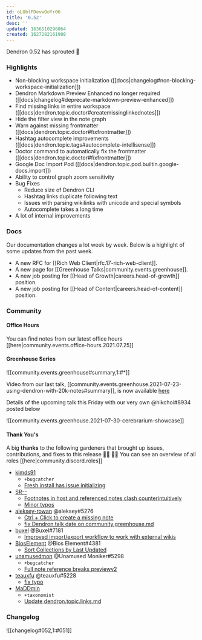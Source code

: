 ```yaml
---
id: oLUblPDevwOoYr06
title: '0.52'
desc: ''
updated: 1636510296064
created: 1627282161908
---
```


Dendron 0.52 has sprouted  🌱

### Highlights
- Non-blocking workspace initialization ([[docs|changelog#non-blocking-workspace-initialization]])
- Dendron Markdown Preview Enhanced no longer required ([[docs|changelog#deprecate-markdown-preview-enhanced]])
- Find missing links in entire workspace  ([[docs|dendron.topic.doctor#createmissinglinkednotes]])
- Hide the filter view in the note graph 
- Warn against missing frontmatter ([[docs|dendron.topic.doctor#fixfrontmatter]])
- Hashtag autocomplete improvements ([[docs|dendron.topic.tags#autocomplete-intellisense]])
- Doctor command to automatically fix the frontmatter ([[docs|dendron.topic.doctor#fixfrontmatter]])
- Google Doc Import Pod ([[docs|dendron.topic.pod.builtin.google-docs.import]])
- Ability to control graph zoom sensitivity 
- Bug Fixes
  - Reduce size of Dendron CLI
  - Hashtag links duplicate following text
  - Issues with parsing wikilinks with unicode and special symbols
  - Autocomplete takes a long time
- A lot of internal improvements

### Docs
Our documentation changes a lot week by week. Below is a highlight of some updates from the past week.

- A new RFC for [[Rich Web Client|rfc.17-rich-web-client]].
- A new page for [[Greenhouse Talks|community.events.greenhouse]].
- A new job posting for [[Head of Growth|careers.head-of-growth]] position.
- A new job posting for [[Head of Content|careers.head-of-content]] position.

### Community

#### Office Hours
You can find notes from our latest office hours [[here|community.events.office-hours.2021.07.25]]

#### Greenhouse Series

![[community.events.greenhouse#summary,1:#*]]

Video from our last talk, [[community.events.greenhouse.2021-07-23-using-dendron-with-20k-notes#summary]], is now available [here](https://www.youtube.com/watch?v=1mXGyG9ikD4)

Details of the upcoming talk this Friday with our very own @hikchoi#8934 posted below

![[community.events.greenhouse.2021-07-30-cerebrarium-showcase]]


#### Thank You's

A big **thanks** to the following gardeners that brought up issues, contributions, and fixes to this release :man_farmer: :woman_farmer: 
You can see an overview of all roles [[here|community.discord.roles]]

- [kimds91](https://github.com/kimds91)
  - `+bugcatcher`
  - [Fresh install has issue initializing](https://github.com/dendronhq/dendron/issues/1000)
- [SR--](https://github.com/SR--)
  - [Footnotes in host and referenced notes clash counterintuitively](https://github.com/dendronhq/dendron/issues/1001)
  - [Minor typos](https://github.com/dendronhq/dendron-site/pull/149)
- [aleksey-rowan](https://github.com/aleksey-rowan) @aleksey#5276
  - [Ctrl + Click to create a missing note](https://github.com/dendronhq/dendron/issues/1014)
  - [fix Dendron talk date on community.greenhouse.md](https://github.com/dendronhq/dendron-site/pull/147)
- [buxel](https://github.com/buxel) @Buxel#7181
  - [Improved import/export workflow to work with external wikis](https://github.com/dendronhq/dendron/issues/1020)
- [BiosElement](https://github.com/BiosElement) @Bios Element#4381
  - [Sort Collections by Last Updated](https://github.com/dendronhq/dendron/issues/1028)
- [unamusedmon](https://github.com/unamusedmon) @Unamused Moniker#5298
  - `+bugcatcher`
  - [Full note reference breaks previewv2](https://github.com/dendronhq/dendron/issues/1035)
- [teauxfu](https://github.com/teauxfu) @teauxfu#5228
  - [fix typo](https://github.com/dendronhq/dendron-site/pull/146)
- [MaDDmin](https://github.com/MaDDmin)
  - `+taxonomist`
  - [Update dendron.topic.links.md](https://github.com/dendronhq/dendron-site/pull/148)

### Changelog
![[changelog#052,1:#051]]
